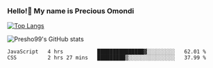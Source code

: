 ### Hello!👋 My name is Precious Omondi 

[![Top Langs](https://github-readme-stats.vercel.app/api/top-langs/?username=Presho99&langs_count=8&theme=dark)](https://github.com/Presho99/github-readme-stats)

![Presho99's GitHub stats](https://github-readme-stats.vercel.app/api?username=Presho99&show_icons=true&theme=dark)

<!--START_SECTION:waka-->

```text
JavaScript   4 hrs           ███████████████▓░░░░░░░░░   62.01 %
CSS          2 hrs 27 mins   █████████▒░░░░░░░░░░░░░░░   37.99 %
```

<!--END_SECTION:waka-->

